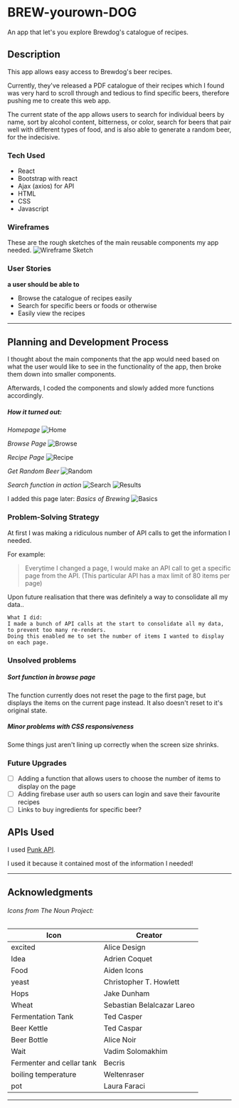 # BREW-yourown-DOG

An app that let's you explore Brewdog's catalogue of recipes.

## Description

This app allows easy access to Brewdog's beer recipes.

Currently, they've released a PDF catalogue of their recipes which I found was very hard to scroll through and tedious to find specific beers, therefore pushing me to create this web app.

The current state of the app allows users to search for individual beers by name, sort by alcohol content, bitterness, or color, search for beers that pair well with different types of food, and is also able to generate a random beer, for the indecisive.

### Tech Used

* React
* Bootstrap with react
* Ajax (axios) for API
* HTML
* CSS
* Javascript


### Wireframes

These are the rough sketches of the main reusable components my app needed.
![Wireframe Sketch](/userstory/wireframes.jpg)

### User Stories

**a user should be able to**
* Browse the catalogue of recipes easily
* Search for specific beers or foods or otherwise
* Easily view the recipes

---

## Planning and Development Process

I thought about the main components that the app would need based on what the user would like to see in the functionality of the app, then broke them down into smaller components.

Afterwards, I coded the components and slowly added more functions accordingly.

##### How it turned out:
_Homepage_
![Home](/userstory/home.png)

_Browse Page_
![Browse](/userstory/sort.png)

_Recipe Page_
![Recipe](/userstory/beerrecipe.png)

_Get Random Beer_
![Random](/userstory/randombeer.png)

_Search function in action_
![Search](/userstory/search.png)
![Results](/userstory/searchres.png)

I added this page later:
_Basics of Brewing_
![Basics](/userstory/basics.png)

### Problem-Solving Strategy

At first I was making a ridiculous number of API calls to get the information I needed.

For example:
> Everytime I changed a page, I would make an API call to get a specific page from the API.
> (This particular API has a max limit of 80 items per page)

Upon future realisation that there was definitely a way to consolidate all my data..
```
What I did:
I made a bunch of API calls at the start to consolidate all my data, to prevent too many re-renders.
Doing this enabled me to set the number of items I wanted to display on each page.
```

### Unsolved problems

##### Sort function in browse page

The function currently does not reset the page to the first page, but displays the items on the current page instead.
It also doesn't reset to it's original state.

##### Minor problems with CSS responsiveness

Some things just aren't lining up correctly when the screen size shrinks.

### Future Upgrades

- [ ] Adding a function that allows users to choose the number of items to display on the page
- [ ] Adding firebase user auth so users can login and save their favourite recipes
- [ ] Links to buy ingredients for specific beer?

## APIs Used

I used [Punk API](https://punkapi.com/).

I used it because it contained most of the information I needed!

---

## Acknowledgments
###### Icons from The Noun Project:
Icon | Creator
--------- | ---------
excited | Alice Design
Idea | Adrien Coquet
Food | Aiden Icons
yeast | Christopher T. Howlett
Hops | Jake Dunham
Wheat | Sebastian Belalcazar Lareo
Fermentation Tank | Ted Casper
Beer Kettle | Ted Caspar
Beer Bottle | Alice Noir
Wait | Vadim Solomakhim
Fermenter and cellar tank | Becris
boiling temperature | Weltenraser
pot | Laura Faraci

---

